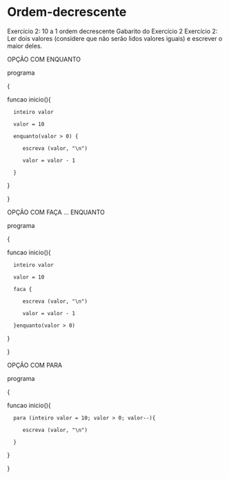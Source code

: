 # Ordem-decrescente

Exercício 2: 10 a 1 ordem decrescente
Gabarito do Exercício 2
Exercício 2: Ler dois valores (considere que não serão lidos valores iguais) e escrever o maior deles.

OPÇÃO COM ENQUANTO

programa

{

   funcao inicio(){

      inteiro valor

      valor = 10

      enquanto(valor > 0) {

         escreva (valor, "\n")

         valor = valor - 1

      }

   }

}


OPÇÃO COM FAÇA ... ENQUANTO

programa

{

   funcao inicio(){

      inteiro valor

      valor = 10

      faca {

         escreva (valor, "\n")

         valor = valor - 1

      }enquanto(valor > 0)

   }

}

OPÇÃO COM PARA

programa

{

   funcao inicio(){

      para (inteiro valor = 10; valor > 0; valor--){

         escreva (valor, "\n")

      }

   }

}
